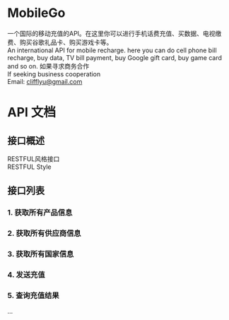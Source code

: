 # MobileGo
一个国际的移动充值的API。在这里你可以进行手机话费充值、买数据、电视缴费、购买谷歌礼品卡、购买游戏卡等。<br>
An international API for mobile recharge. here you can do cell phone bill recharge, buy data, TV bill payment, buy Google gift card, buy game card and so on.
如果寻求商务合作<br>
If seeking business cooperation<br>
Email: clifflyu@gmail.com

# API 文档

## 接口概述

RESTFUL风格接口<br>
RESTFUL Style

## 接口列表

### 1. 获取所有产品信息

### 2. 获取所有供应商信息

### 3. 获取所有国家信息

### 4. 发送充值

### 5. 查询充值结果
...
